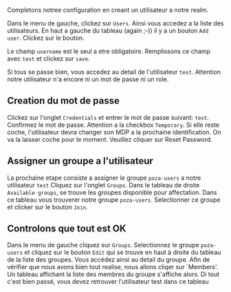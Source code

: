 Completons notree configuration en creant un utilisateur a notre realm.

Dans le menu de gauche, clickez sur `Users`. Ainsi vous accedez a la liste des utilisateurs. En haut a gauche du tableau (again ;-)) il y a un bouton `Add user`. Clickez sur le bouton.

Le champ `username` est le seul a etre obligatoire. Remplissons ce champ avec  `test` et clickez sur `save`.

Si tous se passe bien, vous accedez au detail de l'utilisateur `test`. Attention notre utilisateur n'a encore ni un mot de passe ni un role.

## Creation du mot de passe

Clickez sur l'onglet `Credentials` et entrer le mot de passe suivant: `test`. Confirmez le mot de passe. Attention a la checkbox `Temporary`. Si elle reste coche, l'utilisateur devra changer son MDP a la prochaine identification. On va la laisser coche pour le moment. Veuillez cliquer sur Reset Password.

## Assigner un groupe a l'utilisateur

La prochaine etape consiste a assigner le groupe `poza-users` a notre utilisateur `test`
Cliquez sur l'onglet `Groups`. Dans le tableau de droite `Available groups`, se trouve les groupes disponible pour affectation. Dans ce tableau vous trouverer notre groupe `poza-users`.
Selectionner ce groupe et clicker sur le bouton `Join`.

## Controlons que tout est OK
Dans le menu de gauche cliquez sur `Groups`. Selectionnez le groupe `poza-users` et cliquez sur le bouton `Edit` qui se trouve en haut à droite du tableau de la liste des groupes.
Vous accédez ainsi au detail du groupe. Afin de vérifier que nous avons bien tout realise, nous allons cliqer sur `Members'. Un tableau affichant la liste des membres du groupe s'affiche alors.
Di tout c'est bien passé, vous devez retrouver l'utilisateur test dans ce tableau
